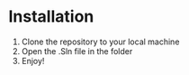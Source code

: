 # Installation
1. Clone the repository to your local machine
2. Open the .Sln file in the folder
3. Enjoy!
